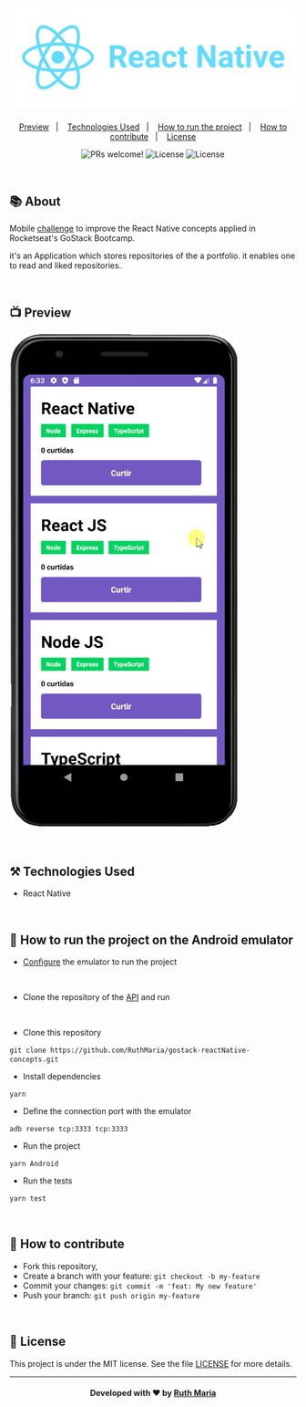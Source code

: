 <h1 align="center">
  <a href="https://github.com/csorlandi/nodejs-concepts">
    <img alt="Logo ReactJS" src="./assets/logo.png" width="600px" />
  </a>
</h1>

<p align="center">
  <a href="#execution">Preview</a>&nbsp;&nbsp;&nbsp;|&nbsp;&nbsp;&nbsp;  
  <a href="#technologies">Technologies Used</a>&nbsp;&nbsp;&nbsp;|&nbsp;&nbsp;&nbsp;
  <a href="#run">How to run the project</a>&nbsp;&nbsp;&nbsp;|&nbsp;&nbsp;&nbsp;
  <a href="#contribute">How to contribute</a>&nbsp;&nbsp;&nbsp;|&nbsp;&nbsp;&nbsp;
  <a href="#license">License</a>
</p>

<p align="center">
 <img src="https://img.shields.io/static/v1?label=PRs&message=welcome&color=03A9F4&labelColor=000000" alt="PRs welcome!" /> 

  <img alt="License" src="https://img.shields.io/badge/Made%20by-Ruth%20Maria-%2303A9F4">

  <img alt="License" src="https://img.shields.io/static/v1?label=license&message=MIT&color=03A9F4&labelColor=000000">
</p>

<br>

## :books: About

Mobile [challenge](https://github.com/rocketseat-education/bootcamp-gostack-desafios/tree/master/desafio-conceitos-reactjs) to improve the React Native concepts applied in Rocketseat's GoStack Bootcamp.

 it's an Application which stores repositories of the a portfolio. it enables one to read and liked repositories.

<a id="execution"></a><br>

 ## :tv: Preview

![video](./assets/video.gif)


<a id="technologies"></a><br>

## ⚒️ Technologies Used
  * React Native
  

<a id="run"></a><br>

## 🚀 How to run the project on the Android emulator

- [Configure](https://react-native.rocketseat.dev/android/windows) the emulator to run the project

<br>

- Clone the repository of the [API](https://github.com/RuthMaria/gostack-nodeJs-concepts) and run

<br>

- Clone this repository

```
git clone https://github.com/RuthMaria/gostack-reactNative-concepts.git
```

- Install dependencies

```
yarn 
```

- Define the connection port with the emulator

```
adb reverse tcp:3333 tcp:3333
```

- Run the project

```
yarn Android
```

- Run the tests

```
yarn test
```

<br>

## 🎯 How to contribute

- Fork this repository,
- Create a branch with your feature: `git checkout -b my-feature`
- Commit your changes: `git commit -m 'feat: My new feature'`
- Push your branch: `git push origin my-feature`

<a id="license"></a><br>

## :memo: License

This project is under the MIT license. See the  file [LICENSE](LICENSE) for more details.

---

<h4 align="center">
    Developed with ❤️ by <a href="https://www.linkedin.com/in/ruth-maria-9b256071/" target="_blank">Ruth Maria</a>
</h4>
